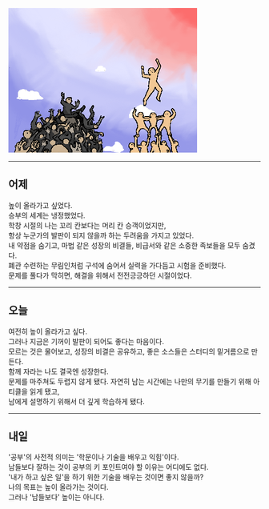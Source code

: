 ![1](./imgsrc/21.png)

---

## 어제

높이 올라가고 싶었다.  
승부의 세계는 냉정했었다.  
학창 시절의 나는 꼬리 칸보다는 머리 칸 승객이었지만,  
항상 누군가의 발판이 되지 않을까 하는 두려움을 가지고 있었다.  
내 약점을 숨기고, 마법 같은 성장의 비결들, 비급서와 같은 소중한 족보들을 모두 숨겼다.  
폐관 수련하는 무림인처럼 구석에 숨어서 실력을 가다듬고 시험을 준비했다.  
문제를 풀다가 막히면, 해결을 위해서 전전긍긍하던 시절이었다.

---

## 오늘

여전히 높이 올라가고 싶다.  
그러나 지금은 기꺼이 발판이 되어도 좋다는 마음이다.  
모르는 것은 물어보고, 성장의 비결은 공유하고, 좋은 소스들은 스터디의 밑거름으로 만든다.  
함께 자라는 나도 결국엔 성장한다.  
문제를 마주쳐도 두렵지 않게 됐다.
자연히 남는 시간에는 나만의 무기를 만들기 위해 아티클을 읽게 됐고,  
남에게 설명하기 위해서 더 깊게 학습하게 됐다.

---

## 내일

'공부'의 사전적 의미는 '학문이나 기술을 배우고 익힘'이다.  
남들보다 잘하는 것이 공부의 키 포인트여야 할 이유는 어디에도 없다.  
'내가 하고 싶은 일'을 하기 위한 기술을 배우는 것이면 좋지 않을까?  
나의 목표는 높이 올라가는 것이다.  
그러나 '남들보다' 높이는 아니다.
